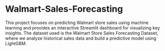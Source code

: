 # Walmart-Sales-Forecasting
This project focuses on predicting Walmart store sales using machine learning and provides an interactive Streamlit dashboard for visualizing key insights. The dataset used is the Walmart Store Sales Forecasting Dataset, where we analyze historical sales data and build a predictive model using LightGBM.

